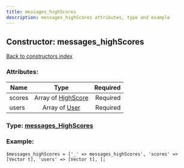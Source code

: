 ```yaml
---
title: messages_highScores
description: messages_highScores attributes, type and example
---
```

## Constructor: messages\_highScores  
[Back to constructors index](index.md)



### Attributes:

| Name     |    Type       | Required |
|----------|:-------------:|---------:|
|scores|Array of [HighScore](../types/HighScore.md) | Required|
|users|Array of [User](../types/User.md) | Required|



### Type: [messages\_HighScores](../types/messages_HighScores.md)


### Example:

```
$messages_highScores = ['_' => messages_highScores', 'scores' => [Vector t], 'users' => [Vector t], ];
```